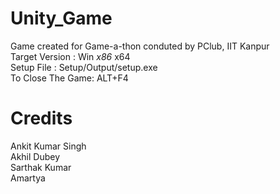 # Unity_Game
Game  created for Game-a-thon conduted by PClub, IIT Kanpur
<br/> Target Version : Win _x86_ x64
<br/> Setup File :  Setup/Output/setup.exe
<br/> To Close The Game: ALT+F4
# Credits
Ankit Kumar Singh
<br/>Akhil Dubey
<br/>Sarthak Kumar
<br/>Amartya
